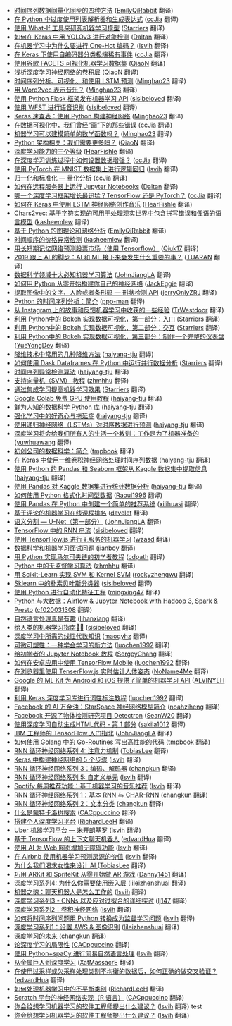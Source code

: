 * [时间序列数据间量化同步的四种方法](https://juejin.im/post/5d213c126fb9a07f091bc3f5) ([EmilyQiRabbit](https://github.com/EmilyQiRabbit) 翻译)
* [在 Python 中过度使用列表解析器和生成表达式](https://juejin.im/post/5d281b0ff265da1b8b2b8ae0) ([ccJia](https://github.com/ccJia) 翻译)
* [使用 What-If 工具来研究机器学习模型](https://juejin.im/post/5d143abff265da1bb80c4005) ([Starriers](https://github.com/Starriers) 翻译)
* [如何在 Keras 中用 YOLOv3 进行对象检测](https://juejin.im/post/5d12eef5e51d455a68490ba8) ([Daltan](https://github.com/Daltan) 翻译)
* [在机器学习中为什么要进行 One-Hot 编码？](https://juejin.im/post/5d15840e5188255c23553204) ([lsvih](https://github.com/lsvih) 翻译)
* [在 Keras 下使用自编码器分类极端稀有事件](https://juejin.im/post/5cff17296fb9a07ec63b0a7f) ([ccJia](https://github.com/ccJia) 翻译)
* [使用谷歌 FACETS 可视化机器学习数据集](https://juejin.im/post/5d0226986fb9a07ecb0ba33a) ([QiaoN](https://github.com/QiaoN) 翻译)
* [浅析深度学习神经网络的卷积层](https://juejin.im/post/5ceeef01518825351e354747) ([QiaoN](https://github.com/QiaoN) 翻译)
* [时间序列分析、可视化、和使用 LSTM 预测](https://juejin.im/post/5cecdbb75188252db706f4e9) ([Minghao23](https://github.com/Minghao23) 翻译)
* [用 Word2vec 表示音乐？](https://juejin.im/post/5cdcdd9ee51d456e8240ddc3) ([Minghao23](https://github.com/Minghao23) 翻译)
* [使用 Python Flask 框架发布机器学习 API](https://juejin.im/post/5cd7f862e51d453aa44ad6f3) ([sisibeloved](https://github.com/sisibeloved) 翻译)
* [使用 WFST 进行语音识别](https://juejin.im/post/5cd7f7c56fb9a03218556ea4) ([sisibeloved](https://github.com/sisibeloved) 翻译)
* [Keras 速查表：使用 Python 构建神经网络](https://juejin.im/post/5cd40d24f265da038412a8be) ([Minghao23](https://github.com/Minghao23) 翻译)
* [在数据可视化中，我们曾经“画”下的那些错误](https://juejin.im/post/5cd39e1de51d453a3a0acb7b) ([ccJia](https://github.com/ccJia) 翻译)
* [机器学习可以建模简单的数学函数吗？](https://juejin.im/post/5ccd6d30e51d453ae03507da) ([Minghao23](https://github.com/Minghao23) 翻译)
* [Python 架构相关：我们需要更多吗？](https://juejin.im/post/5cd1db8c51882535b323a3c7) ([QiaoN](https://github.com/QiaoN) 翻译)
* [深度学习能力的三个等级](https://juejin.im/post/5cce97ec6fb9a031fe3bd85d) ([HearFishle](https://github.com/HearFishle) 翻译)
* [在深度学习训练过程中如何设置数据增强？](https://juejin.im/post/5cc87ec8f265da03b446202b) ([ccJia](https://github.com/ccJia) 翻译)
* [使用 PyTorch 在 MNIST 数据集上进行逻辑回归](https://juejin.im/post/5cc66d946fb9a032286173a7) ([lsvih](https://github.com/lsvih) 翻译)
* [归一化和标准化 — 量化分析](https://juejin.im/post/5cc5c0a06fb9a0321b69740a) ([ccJia](https://github.com/ccJia) 翻译)
* [如何在远程服务器上运行 Jupyter Notebooks](https://juejin.im/post/5cb5e0a9f265da036c577f24) ([Daltan](https://github.com/Daltan) 翻译)
* [哪一个深度学习框架增长最迅猛？TensorFlow 还是 PyTorch？](https://juejin.im/post/5caefef45188251b070f7d70) ([ccJia](https://github.com/ccJia) 翻译)
* [如何在 Keras 中使用 LSTM 神经网络创作音乐](https://juejin.im/post/5c9c19d7e51d453e7d28a173) ([HearFishle](https://github.com/HearFishle) 翻译)
* [Chars2vec: 基于字符实现的可用于处理现实世界中包含拼写错误和俚语的语言模型](https://juejin.im/post/5c96fd46e51d4513e072c3ae) ([kasheemlew](https://github.com/kasheemlew) 翻译)
* [基于 Python 的图理论和网络分析](https://juejin.im/post/5c9066b3f265da612e6d5770) ([EmilyQiRabbit](https://github.com/EmilyQiRabbit) 翻译)
* [时间顺序的价格异常检测](https://juejin.im/post/5c998f8ae51d454e523b6ed5) ([kasheemlew](https://github.com/kasheemlew) 翻译)
* [用长短期记忆网络预测股票市场（使用 Tensorflow）](https://juejin.im/post/5c8114de51882540a830b910) ([Qiuk17](https://github.com/Qiuk17) 翻译)
* [2019 跟上 AI 的脚步：AI 和 ML 接下来会发生什么重要的事？](https://juejin.im/post/5c83c8ba5188250aa57a0e2f) ([TUARAN](https://github.com/TUARAN) 翻译)
* [数据科学领域十大必知机器学习算法](https://juejin.im/post/5c73bbfff265da2da771d42a) ([JohnJiangLA](https://github.com/JohnJiangLA) 翻译)
* [如何用 Python 从零开始构建你自己的神经网络](https://juejin.im/post/5c7a478c518825787e6a0f67) ([JackEggie](https://github.com/JackEggie) 翻译)
* [提取图像中的文字、人脸或者条形码 — 形状检测 API](https://juejin.im/post/5c64026fe51d457f963d249c) ([jerryOnlyZRJ](https://github.com/jerryOnlyZRJ) 翻译)
* [Python 的时间序列分析：简介](https://juejin.im/post/5c6c12def265da2ddc3c70ce) ([ppp-man](https://github.com/ppp-man) 翻译)
* [从 Instagram 上的故事和反馈机器学习中收获的一些经验](https://juejin.im/post/5c683dfce51d45164c7599fb) ([TrWestdoor](https://github.com/TrWestdoor) 翻译)
* [利用 Python中的 Bokeh 实现数据可视化，第一部分：入门](https://juejin.im/post/5c3c83c7f265da612d197bf0) ([Starriers](https://github.com/Starriers) 翻译)
* [利用 Python中的 Bokeh 实现数据可视化，第二部分：交互](https://juejin.im/post/5c34a9dee51d4551d044efce) ([Starriers](https://github.com/Starriers) 翻译)
* [利用 Python中的 Bokeh 实现数据可视化，第三部分：制作一个完整的仪表盘](https://juejin.im/post/5c3ae4656fb9a049d9757021) ([YueYongDev](https://github.com/YueYongDev) 翻译)
* [降维技术中常用的几种降维方法](https://juejin.im/post/5c4513a06fb9a049dc028d0c) ([haiyang-tju](https://github.com/haiyang-tju) 翻译)
* [如何使用 Dask Dataframes 在 Python 中运行并行数据分析](https://juejin.im/post/5c1feeaf5188257f9242b65c) ([Starriers](https://github.com/Starriers) 翻译)
* [时间序列异常检测算法](https://juejin.im/post/5c19f4cb518825678a7bad4c) ([haiyang-tju](https://github.com/haiyang-tju) 翻译)
* [支持向量机（SVM） 教程](http://5a77c24cf265da4e747f92e8/) ([zhmhhu](https://github.com/zhmhhu) 翻译)
* [通过集成学习提高机器学习效果](https://juejin.im/post/5c0909d951882548e93806e0) ([Starriers](https://github.com/Starriers) 翻译)
* [Google Colab 免费 GPU 使用教程](https://juejin.im/post/5c05e1bc518825689f1b4948) ([haiyang-tju](https://github.com/haiyang-tju) 翻译)
* [鲜为人知的数据科学 Python 库](https://juejin.im/post/5c075e09518825159512715f) ([haiyang-tju](https://github.com/haiyang-tju) 翻译)
* [强化学习中的好奇心与拖延症](https://juejin.im/post/5bff316651882548e937ef20) ([haiyang-tju](https://github.com/haiyang-tju) 翻译)
* [使用递归神经网络（LSTMs）对时序数据进行预测](https://juejin.im/post/5bf8a70cf265da61776ba1dc) ([haiyang-tju](https://github.com/haiyang-tju) 翻译)
* [深度学习将会给我们所有人的生活一个教训：工作是为了机器准备的](https://juejin.im/post/5bd71fd6f265da0aa94a5bce) ([yuwhuawang](https://github.com/yuwhuawang) 翻译)
* [初创公司的数据科学：简介](https://juejin.im/post/5bd55b76f265da0ae472ce1b) ([tmpbook](https://github.com/tmpbook) 翻译)
* [在 Keras 中使用一维卷积神经网络处理时间序列数据](https://juejin.im/post/5beb7432f265da61524cf27c) ([haiyang-tju](https://github.com/haiyang-tju) 翻译)
* [使用 Python 的 Pandas 和 Seaborn 框架从 Kaggle 数据集中提取信息](https://juejin.im/post/5be8caf651882551cc25acf5) ([haiyang-tju](https://github.com/haiyang-tju) 翻译)
* [使用 Pandas 对 Kaggle 数据集进行统计数据分析](https://juejin.im/post/5be8c994f265da61461db107) ([haiyang-tju](https://github.com/haiyang-tju) 翻译)
* [如何使用 Python 格式化时间型数据](https://juejin.im/post/5be26d15f265da61776b720a) ([Raoul1996](https://github.com/Raoul1996) 翻译)
* [使用 Pandas 在 Python 中创建一个简单的推荐系统](https://juejin.im/post/5be958416fb9a049af6cc969) ([xilihuasi](https://github.com/xilihuasi) 翻译)
* [基于评论的机器学习在线课程排名](https://juejin.im/post/5bc997fd6fb9a05cdb106d7a) ([davelet](https://github.com/davelet) 翻译)
* [语义分割 — U-Net（第一部分）](https://juejin.im/post/5bc55ec8f265da0a8f35ef20) ([JohnJiangLA](https://github.com/JohnJiangLA) 翻译)
* [TensorFlow 中的 RNN 串流](https://juejin.im/post/5bcb2975f265da0a8d36c7d8) ([sisibeloved](https://github.com/sisibeloved) 翻译)
* [使用 TensorFlow.js 进行无服务的机器学习](https://juejin.im/post/5bc13de2e51d450e827b88fc) ([wzasd](https://github.com/wzasd) 翻译)
* [数据科学和机器学习面试问题](https://juejin.im/post/5bbb104f5188255c960c4d7e) ([jianboy](https://github.com/jianboy) 翻译)
* [用 Python 实现马尔可夫链的初学者教程](https://juejin.im/post/5bb031d06fb9a05cdb104888) ([cdpath](https://github.com/cdpath) 翻译)
* [Python 中的无监督学习算法](https://juejin.im/post/5bab10ed6fb9a05d1f2211b6) ([zhmhhu](https://github.com/zhmhhu) 翻译)
* [用 Scikit-Learn 实现 SVM 和 Kernel SVM](https://juejin.im/post/5b7fd39af265da43831fa136) ([rockyzhengwu](https://github.com/rockyzhengwu) 翻译)
* [Sklearn 中的朴素贝叶斯分类器](https://juejin.im/post/5b8510be51882542d23a1d66) ([sisibeloved](https://github.com/sisibeloved) 翻译)
* [使用 Python 进行自动化特征工程](https://juejin.im/post/5b6ea0e4e51d4519044adff0) ([mingxing47](https://github.com/mingxing47) 翻译)
* [Python 与大数据：Airflow & Jupyter Notebook with Hadoop 3, Spark & Presto](https://juejin.im/post/5b5a7fdfe51d453526175687) ([cf020031308](https://github.com/cf020031308) 翻译)
* [自然语言处理真是有趣](https://juejin.im/post/5b6d08e2f265da0f9c67cf0b) ([lihanxiang](https://github.com/lihanxiang) 翻译)
* [给人类的机器学习指南🤖👶](https://juejin.im/post/5b136f12f265da6e5415114b) ([sisibeloved](https://github.com/sisibeloved) 翻译)
* [深度学习中所需的线性代数知识](https://juejin.im/post/5b19d99ae51d4506d81a7a2f) ([maoqyhz](https://github.com/maoqyhz) 翻译)
* [可微可塑性：一种学会学习的新方法](https://juejin.im/post/5b055308f265da0ba063879d) ([luochen1992](https://github.com/luochen1992) 翻译)
* [给初学者的 Jupyter Notebook 教程](https://juejin.im/post/5af8d3776fb9a07ab7744dd0) ([SergeyChang](https://github.com/SergeyChang) 翻译)
* [如何在安卓应用中使用 TensorFlow Mobile](https://juejin.im/post/5afb8dc5518825426c690236) ([luochen1992](https://github.com/luochen1992) 翻译)
* [在浏览器里使用 TenserFlow.js 实时估计人体姿态](https://juejin.im/post/5afd833b5188254270642ff3) ([NoName4Me](https://github.com/NoName4Me) 翻译)
* [Google 的 ML Kit 为 Android 和 iOS 提供了简单的机器学习 API](https://juejin.im/post/5af2942e51882567244df836) ([ALVINYEH](https://github.com/ALVINYEH) 翻译)
* [利用 Keras 深度学习库进行词性标注教程](https://juejin.im/post/5ae4613a5188256727742d7d) ([luochen1992](https://github.com/luochen1992) 翻译)
* [Facebook 的 AI 万金油：StarSpace 神经网络模型简介](https://juejin.im/post/5a83af7c6fb9a0633c661404) ([noahziheng](https://github.com/noahziheng) 翻译)
* [Facebook 开源了物体检测研究项目 Detectron](https://juejin.im/post/5a6c2ba56fb9a01cb64f0591) ([SeanW20](https://github.com/SeanW20) 翻译)
* [使用深度学习自动生成HTML代码 - 第 1 部分](https://juejin.im/post/5a72744e6fb9a01cb64f1d66) ([sakila1012](https://github.com/sakila1012) 翻译)
* [IBM 工程师的 TensorFlow 入门指北](https://juejin.im/post/5a3d1ecb518825256362de6a) ([JohnJiangLA](https://github.com/JohnJiangLA) 翻译)
* [如何使用 Golang 中的 Go-Routines 写出高性能的代码](https://juejin.im/post/5a17c0f9f265da431a42e060) ([tmpbook](https://github.com/tmpbook) 翻译)
* [RNN 循环神经网络系列 4: 注意力机制](https://juejin.im/post/59f72f61f265da432002871c?utm_source=gold-miner&utm_medium=readme&utm_campaign=github) ([TobiasLee](https://github.com/TobiasLee) 翻译)
* [Keras 中构建神经网络的 5 个步骤](https://juejin.im/post/59e43b5b6fb9a0452a3b5f4f?utm_source=gold-miner&utm_medium=readme&utm_campaign=github) ([lsvih](https://github.com/lsvih) 翻译)
* [RNN 循环神经网络系列 3：编码、解码器](https://juejin.im/post/59fc1616f265da432b4a2d44?utm_source=gold-miner&utm_medium=readme&utm_campaign=github) ([changkun](https://github.com/changkun) 翻译)
* [RNN 循环神经网络系列 5: 自定义单元](https://juejin.im/post/59fbd28b6fb9a045204b91f2?utm_source=gold-miner&utm_medium=readme&utm_campaign=github) ([lsvih](https://github.com/lsvih) 翻译)
* [Spotify 每周推荐功能：基于机器学习的音乐推荐](https://juejin.im/post/59fbd0d9518825299a468a8b?utm_source=gold-miner&utm_medium=readme&utm_campaign=github) ([lsvih](https://github.com/lsvih) 翻译)
* [RNN 循环神经网络系列 1：基本 RNN 与 CHAR-RNN](https://juejin.im/post/59f0c5b0f265da43085d3e94?utm_source=gold-miner&utm_medium=readme&utm_campaign=github) ([changkun](https://github.com/changkun) 翻译)
* [RNN 循环神经网络系列 2：文本分类](https://juejin.im/post/59f0c6b3f265da4319557de4?utm_source=gold-miner&utm_medium=readme&utm_campaign=github) ([changkun](https://github.com/changkun) 翻译)
* [什么是蒙特卡洛树搜索](https://juejin.im/post/59f16e8c5188250385371302?utm_source=gold-miner&utm_medium=readme&utm_campaign=github) ([CACppuccino](https://github.com/CACppuccino) 翻译)
* [搭建个人深度学习平台](https://juejin.im/post/59be8e2b5188252c24746e9c?utm_source=gold-miner&utm_medium=readme&utm_campaign=github) ([RichardLeeH](https://github.com/RichardLeeH) 翻译)
* [Uber 机器学习平台 — 米开朗基罗](https://juejin.im/post/59c8b4d56fb9a00a4843b2a6?utm_source=gold-miner&utm_medium=readme&utm_campaign=github) ([lsvih](https://github.com/lsvih) 翻译)
* [基于 TensorFlow 的上下文聊天机器人](https://juejin.im/entry/5992cd385188252433704fa3?utm_source=gold-miner&utm_medium=readme&utm_campaign=github) ([edvardHua](https://github.com/edvardHua) 翻译)
* [使用 AI 为 Web 网页增加无障碍功能](https://juejin.im/post/59a51e91f265da2499603c8c?utm_source=gold-miner&utm_medium=readme&utm_campaign=github) ([lsvih](https://github.com/lsvih) 翻译)
* [在 Airbnb 使用机器学习预测房源的价值](https://juejin.im/post/59acfc336fb9a0249471e47d?utm_source=gold-miner&utm_medium=readme&utm_campaign=github) ([lsvih](https://github.com/lsvih) 翻译)
* [为什么我们渴求女性来设计 AI ](https://juejin.im/post/599c1e45518825242a02596e?utm_source=gold-miner&utm_medium=readme&utm_campaign=github) ([TobiasLee](https://github.com/TobiasLee) 翻译)
* [巧用 ARKit 和 SpriteKit 从零开始做 AR 游戏](https://juejin.im/post/599aaf746fb9a02477072380?utm_source=gold-miner&utm_medium=readme&utm_campaign=github) ([Danny1451](https://github.com/Danny1451) 翻译)
* [深度学习系列4: 为什么你需要使用嵌入层](https://juejin.im/post/599183c6f265da3e2e5717d2?utm_source=gold-miner&utm_medium=readme&utm_campaign=github) ([lileizhenshuai](https://github.com/lileizhenshuai) 翻译)
* [机器之魂：聊天机器人是怎么工作的](https://juejin.im/post/599155d86fb9a03c467c151d?utm_source=gold-miner&utm_medium=readme&utm_campaign=github) ([lsvih](https://github.com/lsvih) 翻译)
* [深度学习系列3 - CNNs 以及应对过拟合的详细探讨](https://juejin.im/post/598f25b15188257d8643173d?utm_source=gold-miner&utm_medium=readme&utm_campaign=github) ([lj147](https://github.com/lj147) 翻译)
* [深度学习系列2：卷积神经网络](https://juejin.im/post/598ac6a55188257dd366367f?utm_source=gold-miner&utm_medium=readme&utm_campaign=github) ([lsvih](https://github.com/lsvih) 翻译)
* [如何将时间序列问题用 Python 转换成为监督学习问题](https://juejin.im/post/598ac4e651882548605ce4a9?utm_source=gold-miner&utm_medium=readme&utm_campaign=github) ([lsvih](https://github.com/lsvih) 翻译)
* [深度学习系列1：设置 AWS & 图像识别](https://juejin.im/post/5987f5885188256dcf65d01e?utm_source=gold-miner&utm_medium=readme&utm_campaign=github) ([lileizhenshuai](https://github.com/lileizhenshuai) 翻译)
* [深度学习的未来](https://juejin.im/post/597843506fb9a06ba4747db5?utm_source=gold-miner&utm_medium=readme&utm_campaign=github) ([changkun](https://github.com/changkun) 翻译)
* [论深度学习的局限性](https://juejin.im/post/5978352a6fb9a06bad6574a4?utm_source=gold-miner&utm_medium=readme&utm_campaign=github) ([CACppuccino](https://github.com/CACppuccino) 翻译)
* [使用 Python+spaCy 进行简易自然语言处理](https://juejin.im/post/5971a4b9f265da6c42353332?utm_source=gold-miner&utm_medium=readme&utm_campaign=github) ([lsvih](https://github.com/lsvih) 翻译)
* [从金属巨人到深度学习](https://juejin.im/post/596f4cecf265da6c2f0adb04?utm_source=gold-miner&utm_medium=readme&utm_campaign=github) ([XatMassacrE](https://github.com/XatMassacrE) 翻译)
* [在使用过采样或欠采样处理类别不均衡的数据后，如何正确的做交叉验证？](https://juejin.im/entry/5976dde9f265da6c2e0fc2f9/detail?utm_source=gold-miner&utm_medium=readme&utm_campaign=github) ([edvardHua](https://github.com/edvardHua) 翻译)
* [如何处理机器学习中的不平衡类别](https://juejin.im/post/596f150551882549980c5f56?utm_source=gold-miner&utm_medium=readme&utm_campaign=github) ([RichardLeeH](https://github.com/RichardLeeH) 翻译)
* [Scratch 平台的神经网络实现（R 语言）](https://juejin.im/post/5965cf75f265da6c4741adc4?utm_source=gold-miner&utm_medium=readme&utm_campaign=github) ([CACppuccino](https://github.com/CACppuccino) 翻译)
* [你会给想学习机器学习的软件工程师提出什么建议？](https://juejin.im/post/596323416fb9a06bae1dff63?utm_source=gold-miner&utm_medium=readme&utm_campaign=github) ([lsvih](https://github.com/lsvih) 翻译)
test
* [你会给想学习机器学习的软件工程师提出什么建议？](https://juejin.im/post/596323416fb9a06bae1dff63?utm_source=gold-miner&utm_medium=readme&utm_campaign=github) ([lsvih](https://github.com/lsvih) 翻译)
